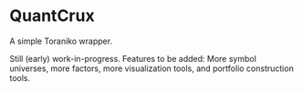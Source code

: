 # QuantCrux

A simple Toraniko wrapper.

Still (early) work-in-progress. Features to be added: More symbol universes, more factors, more visualization tools, and portfolio construction tools.
